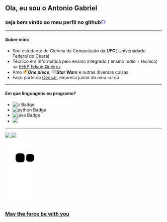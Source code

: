 ## Ola, eu sou o Antonio Gabriel
### seja bem vindo ao meu perfil no github<img height="15" src="./img/github.png">
---
#### Sobre mim:
- Sou estudante de Ciencia da Computação da ***UFC***( Universidade Federal do Ceará)
- Técnico em Informática pelo ensino integrado ( ensino mdio + técnico) na [EEEP Edson Queiroz](https://www.instagram.com/edsonqueiroz_eeep/)
- Amo ***<img height="15" src="./img/strawhat.png">One piece***, ***<img height="15" src="./img/deathstar.png">Star Wars*** e outras diversas coisas
- Faço parte da [CeosJr](https://www.ceosjr.com/), empresa júnior do meu curso
---
#### Em que linguagens eu programo?
- <img src="https://img.shields.io/badge/C-05122A?style=flat&logo=c%2B%2B&" alt="c Badge" height="25">&nbsp;
- <img src="https://img.shields.io/badge/Python-05122A?style=flat&logo=python" alt="python Badge" height="25">&nbsp;
- <img src="https://img.shields.io/badge/Java-05122A?style=flat&logo=Java&logoColor=white" alt="java Badge" height="25">&nbsp;
- <img src="https://img.shields.io/badge/-ReactJs-05122A?style=flat&logo=react&logoColor=white">
---
<div>
  <a href="https://github.com/ArtroxGabriel">
  <img height="180em" src="https://github-readme-stats.vercel.app/api?username=ArtroxGabriel&show_icons=true&theme=radical&include_all_commits=true&count_private=true"/>
  <img height="180em" src="https://github-readme-stats.vercel.app/api/top-langs/?username=ArtroxGabriel&layout=compact&langs_count=5&theme=radical"/>
</div>

 ![snake gif](https://github.com/ArtroxGabriel/ArtroxGabriel/blob/output/github-contribution-grid-snake.svg) 

  ### May the force be with you
